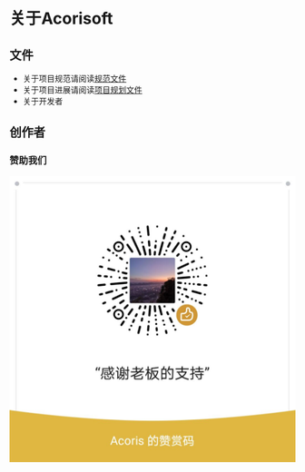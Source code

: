 # 关于Acorisoft

## 文件

* 关于项目规范请阅读[规范文件](Documerntations/Specification/Readme.md)
* 关于项目进展请阅读[项目规划文件](Documerntations/Managers/Readme.md)
* 关于开发者

## 创作者

### 赞助我们

![微信赞赏码](Sponsor_Wechat.jpg)
